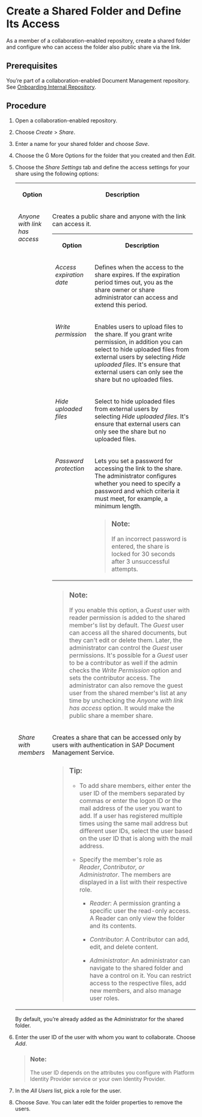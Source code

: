 <!-- loio1ceb1c8f64da4efe9a19a690c424fad0 -->

<link rel="stylesheet" type="text/css" href="../css/sap-icons.css"/>

# Create a Shared Folder and Define Its Access

As a member of a collaboration-enabled repository, create a shared folder and configure who can access the folder also public share via the link.



<a name="loio1ceb1c8f64da4efe9a19a690c424fad0__prereq_gkq_djh_qmb"/>

## Prerequisites

You’re part of a collaboration-enabled Document Management repository. See [Onboarding Internal Repository](../web-app-guide/onboarding-internal-repository-59e3cb7.md).



## Procedure

1.  Open a collaboration-enabled repository.

2.  Choose *Create* \> *Share*.

3.  Enter a name for your shared folder and choose *Save*.

4.  Choose the <span class="SAP-icons-V5"></span> More Options for the folder that you created and then *Edit*.

5.  Choose the *Share Settings* tab and define the access settings for your share using the following options:


    <table>
    <tr>
    <th valign="top">

    Option
    
    </th>
    <th valign="top">

    Description
    
    </th>
    </tr>
    <tr>
    <td valign="top">
    
    *Anyone with link has access*
    
    </td>
    <td valign="top">
    
    Creates a public share and anyone with the link can access it.


    <table>
    <tr>
    <th valign="top">

    Option
    
    </th>
    <th valign="top">

    Description
    
    </th>
    </tr>
    <tr>
    <td valign="top">
    
    *Access expiration date*
    
    </td>
    <td valign="top">
    
    Defines when the access to the share expires. If the expiration period times out, you as the share owner or share administrator can access and extend this period.
    
    </td>
    </tr>
    <tr>
    <td valign="top">
    
    *Write permission*
    
    </td>
    <td valign="top">
    
    Enables users to upload files to the share. If you grant write permission, in addition you can select to hide uploaded files from external users by selecting *Hide uploaded files*. It's ensure that external users can only see the share but no uploaded files.
    
    </td>
    </tr>
    <tr>
    <td valign="top">
    
    *Hide uploaded files*
    
    </td>
    <td valign="top">
    
    Select to hide uploaded files from external users by selecting *Hide uploaded files*. It's ensure that external users can only see the share but no uploaded files.
    
    </td>
    </tr>
    <tr>
    <td valign="top">
    
    *Password protection*
    
    </td>
    <td valign="top">
    
    Lets you set a password for accessing the link to the share. The administrator configures whether you need to specify a password and which criteria it must meet, for example, a minimum length.

    > ### Note:  
    > If an incorrect password is entered, the share is locked for 30 seconds after 3 unsuccessful attempts.


    
    </td>
    </tr>
    </table>
    
    > ### Note:  
    > If you enable this option, a *Guest* user with reader permission is added to the shared member's list by default. The *Guest* user can access all the shared documents, but they can't edit or delete them. Later, the administrator can control the *Guest* user permissions. It's possible for a *Guest* user to be a contributor as well if the admin checks the *Write Permission* option and sets the contributor access. The administrator can also remove the guest user from the shared member's list at any time by unchecking the *Anyone with link has access* option. It would make the public share a member share.


    
    </td>
    </tr>
    <tr>
    <td valign="top">
    
    *Share with members*
    
    </td>
    <td valign="top">
    
    Creates a share that can be accessed only by users with authentication in SAP Document Management Service.

    > ### Tip:  
    > -   To add share members, either enter the user ID of the members separated by commas or enter the logon ID or the mail address of the user you want to add. If a user has registered multiple times using the same mail address but different user IDs, select the user based on the user ID that is along with the mail address.
    > 
    > -   Specify the member's role as *Reader*, *Contributor, or* *Administrator*. The members are displayed in a list with their respective role.
    > 
    >     -   *Reader*: A permission granting a specific user the read-only access. A Reader can only view the folder and its contents.
    > 
    >     -   *Contributor*: A Contributor can add, edit, and delete content.
    >     -   *Administrator*: An administrator can navigate to the shared folder and have a control on it. You can restrict access to the respective files, add new members, and also manage user roles.


    
    </td>
    </tr>
    </table>
    
    By default, you’re already added as the Administrator for the shared folder.

6.  Enter the user ID of the user with whom you want to collaborate. Choose *Add*.

    > ### Note:  
    > The user ID depends on the attributes you configure with Platform Identity Provider service or your own Identity Provider.

7.  In the *All Users* list, pick a role for the user.

8.  Choose *Save*. You can later edit the folder properties to remove the users.


